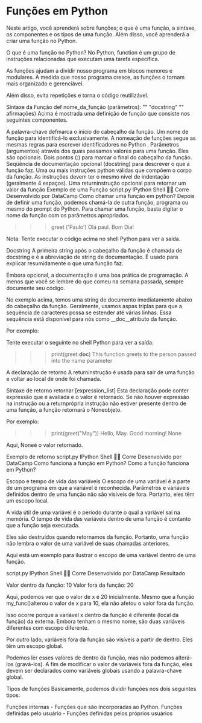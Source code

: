 # Funções em Python

Neste artigo, você aprenderá sobre funções; o que é uma função, a sintaxe, os componentes e os tipos de uma função. Além disso, você aprenderá a criar uma função no Python.

O que é uma função no Python?
No Python, function é um grupo de instruções relacionadas que executam uma tarefa específica.

As funções ajudam a dividir nosso programa em blocos menores e modulares. À medida que nosso programa cresce, as funções o tornam mais organizado e gerenciável.

Além disso, evita repetições e torna o código reutilizável.

Sintaxe da Função
def nome_da_função (parâmetros):
	"" "docstring" ""
	afirmações)
Acima é mostrada uma definição de função que consiste nos seguintes componentes.

A palavra-chave defmarca o início do cabeçalho da função.
Um nome de função para identificá-lo exclusivamente. A nomeação de funções segue as mesmas regras para escrever identificadores no Python .
Parâmetros (argumentos) através dos quais passamos valores para uma função. Eles são opcionais.
Dois pontos (:) para marcar o final do cabeçalho da função.
Seqüência de documentação opcional (docstring) para descrever o que a função faz.
Uma ou mais instruções python válidas que compõem o corpo da função. As instruções devem ter o mesmo nível de indentação (geralmente 4 espaços).
Uma returninstrução opcional para retornar um valor da função
Exemplo de uma Função
script.py
IPython Shell

Corre
Desenvolvido por DataCamp
Como chamar uma função em python?
Depois de definir uma função, podemos chamá-la de outra função, programa ou mesmo do prompt do Python. Para chamar uma função, basta digitar o nome da função com os parâmetros apropriados.

>>> greet ('Paulo')
Olá paul. Bom Dia!
	

Nota:  Tente executar o código acima no shell Python para ver a saída.

Docstring
A primeira string após o cabeçalho da função é chamada de docstring e é a abreviação de string de documentação. É usado para explicar resumidamente o que uma função faz.

Embora opcional, a documentação é uma boa prática de programação. A menos que você se lembre do que comeu na semana passada, sempre documente seu código.

No exemplo acima, temos uma string de documento imediatamente abaixo do cabeçalho da função. Geralmente, usamos aspas triplas para que a sequência de caracteres possa se estender até várias linhas. Essa sequência está disponível para nós como __doc__atributo da função.

Por exemplo:

Tente executar o seguinte no shell Python para ver a saída.

>>> print(greet.__doc__)
This function greets to
	the person passed into the
	name parameter
	
A declaração de retorno
A returninstrução é usada para sair de uma função e voltar ao local de onde foi chamada.

Sintaxe de retorno
retornar [expression_list]
Esta declaração pode conter expressão que é avaliada e o valor é retornado. Se não houver expressão na instrução ou a returnprópria instrução não estiver presente dentro de uma função, a função retornará o Noneobjeto.

Por exemplo:

>>> print(greet("May"))
Hello, May. Good morning!
None
	
Aqui, Noneé o valor retornado.

Exemplo de retorno
script.py
IPython Shell

Corre
Desenvolvido por DataCamp
Como funciona a função em Python?
Como a função funciona em Python?

Escopo e tempo de vida das variáveis
O escopo de uma variável é a parte de um programa em que a variável é reconhecida. Parâmetros e variáveis ​​definidos dentro de uma função não são visíveis de fora. Portanto, eles têm um escopo local.

A vida útil de uma variável é o período durante o qual a variável sai na memória. O tempo de vida das variáveis ​​dentro de uma função é contanto que a função seja executada.

Eles são destruídos quando retornamos da função. Portanto, uma função não lembra o valor de uma variável de suas chamadas anteriores.

Aqui está um exemplo para ilustrar o escopo de uma variável dentro de uma função.

script.py
IPython Shell

Corre
Desenvolvido por DataCamp
Resultado

Valor dentro da função: 10
Valor fora da função: 20
	
Aqui, podemos ver que o valor de x é 20 inicialmente. Mesmo que a função my_func()alterou o valor de x para 10, ela não afetou o valor fora da função.

Isso ocorre porque a variável x dentro da função é diferente (local da função) da externa. Embora tenham o mesmo nome, são duas variáveis ​​diferentes com escopo diferente.

Por outro lado, variáveis ​​fora da função são visíveis a partir de dentro. Eles têm um escopo global.

Podemos ler esses valores de dentro da função, mas não podemos alterá-los (gravá-los). A fim de modificar o valor de variáveis fora da função, eles devem ser declarados como variáveis globais usando a palavra-chave global.

Tipos de funções
Basicamente, podemos dividir funções nos dois seguintes tipos:

Funções internas - Funções que são incorporadas ao Python.
Funções definidas pelo usuário - Funções definidas pelos próprios usuários